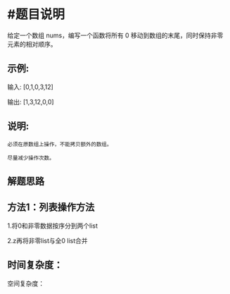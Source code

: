 #题目说明
=========

给定一个数组 nums，编写一个函数将所有 0 移动到数组的末尾，同时保持非零元素的相对顺序。

示例:
-----


输入: [0,1,0,3,12]

输出: [1,3,12,0,0]


说明:
-----

	必须在原数组上操作，不能拷贝额外的数组。
  
	尽量减少操作次数。
  
解题思路
---------

方法1：列表操作方法
------------------

1.将0和非零数据按序分到两个list

2.z再将非零list与全0 list合并


时间复杂度：
----------

空间复杂度：

